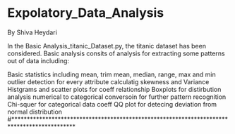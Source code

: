 # Expolatory_Data_Analysis
By Shiva Heydari


In the Basic Analysis_titanic_Dataset.py, the titanic dataset has been considered.
Basic analysis consits of analysis for extracting some patterns out of data including:
 
 
 Basic statistics including mean, trim mean, median, range, max and min 
 outlier detection for every attribute 
 calculatig skewness and Variance
 Histgrams and scatter plots for coeff relationship
 Boxplots for distirbution analysis
 numerical to categorical conversoin for further pattern recognition
 Chi-squer for categorical data coeff
 QQ plot for detecing deviation from normal distribution
#********************************************************************************************